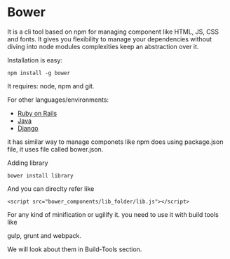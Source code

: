 # Bower

It is a cli tool based on npm for managing component like HTML, JS, CSS and fonts. It gives you flexibility to manage your dependencies without diving into node modules complexities keep an abstraction over it.

Installation is easy:

```text
npm install -g bower
```

It requires: node, npm and git.

For other languages/environments:

* [Ruby on Rails](https://bower.io/docs/tools/#rails--ruby)
* [Java](https://bower.io/docs/tools/#java)
* [Django](https://github.com/nvbn/django-bower)

it has similar way to manage componets like npm does using package.json file, it uses file called bower.json.

Adding library

```text
bower install library
```

And you can direclty refer like

```text
<script src="bower_components/lib_folder/lib.js"></script>
```

For any kind of minification or ugilify it. you need to use it with build tools like

gulp, grunt and webpack.

We will look about them in Build-Tools section.


